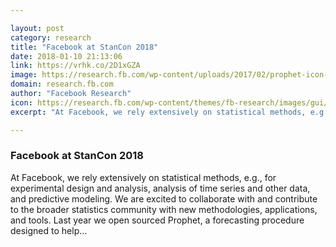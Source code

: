 ```yaml
---

layout: post
category: research
title: "Facebook at StanCon 2018"
date: 2018-01-10 21:13:06
link: https://vrhk.co/2D1xGZA
image: https://research.fb.com/wp-content/uploads/2017/02/prophet-icon-hero.jpg
domain: research.fb.com
author: "Facebook Research"
icon: https://research.fb.com/wp-content/themes/fb-research/images/gui/facebook.ico
excerpt: "At Facebook, we rely extensively on statistical methods, e.g., for experimental design and analysis, analysis of time series and other data, and predictive modeling. We are excited to collaborate with and contribute to the broader statistics community with new methodologies, applications, and tools. Last year we open sourced Prophet, a forecasting procedure designed to help…"

---
```


### Facebook at StanCon 2018

At Facebook, we rely extensively on statistical methods, e.g., for experimental design and analysis, analysis of time series and other data, and predictive modeling. We are excited to collaborate with and contribute to the broader statistics community with new methodologies, applications, and tools. Last year we open sourced Prophet, a forecasting procedure designed to help…